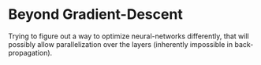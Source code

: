 # Beyond Gradient-Descent
Trying to figure out a way to optimize neural-networks differently, 
that will possibly allow parallelization over the layers 
(inherently impossible in back-propagation).